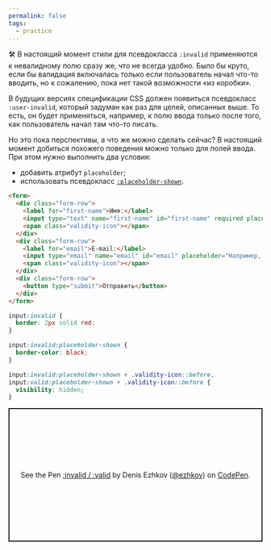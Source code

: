 ```yaml
---
permalink: false
tags:
  - practice
---
```



🛠 В настоящий момент стили для псевдокласса `:invalid` применяются к невалидному полю сразу же, что не всегда удобно. Было бы круто, если бы валидация включалась только если пользователь начал что-то вводить, но к сожалению, пока нет такой возможности «из коробки».

В будущих версиях спецификации CSS должен появиться псевдокласс `:user-invalid`, который задуман как раз для целей, описанных выше. То есть, он будет применяться, например, к полю ввода только после того, как пользователь начал там что-то писать.

Но это пока перспективы, а что же можно сделать сейчас? В настоящий момент добиться похожего поведения можно только для полей ввода. При этом нужно выполнить два условия:

- добавить атрибут `placeholder`;
- использовать псевдокласс [`:placeholder-shown`](/css/doka/placeholder-shown).

```html
<form>
  <div class="form-row">
    <label for="first-name">Имя:</label>
    <input type="text" name="first-name" id="first-name" required placeholder="Например, Пётр">
    <span class="validity-icon"></span>
  </div>
  <div class="form-row">
    <label for="email">E-mail:</label>
    <input type="email" name="email" id="email" placeholder="Например, mymail@gmail.com">
    <span class="validity-icon"></span>
  </div>
  <div class="form-row">
    <button type="submit">Отправить</button>
  </div>
</form>
```

```css
input:invalid {
  border: 2px solid red;
}

input:invalid:placeholder-shown {
  border-color: black;
}

input:invalid:placeholder-shown + .validity-icon::before,
input:valid:placeholder-shown + .validity-icon::before {
  visibility: hidden;
}
```

<p class="codepen" data-height="265" data-theme-id="light" data-default-tab="css,result" data-user="ezhkov" data-slug-hash="GRNKxvy" style="height: 265px; box-sizing: border-box; display: flex; align-items: center; justify-content: center; border: 2px solid; margin: 1em 0; padding: 1em;" data-pen-title=":invalid / :valid">
  <span>See the Pen <a href="https://codepen.io/ezhkov/pen/GRNKxvy">
  :invalid / :valid</a> by Denis Ezhkov (<a href="https://codepen.io/ezhkov">@ezhkov</a>)
  on <a href="https://codepen.io">CodePen</a>.</span>
</p>
<script async src="https://cpwebassets.codepen.io/assets/embed/ei.js"></script>
